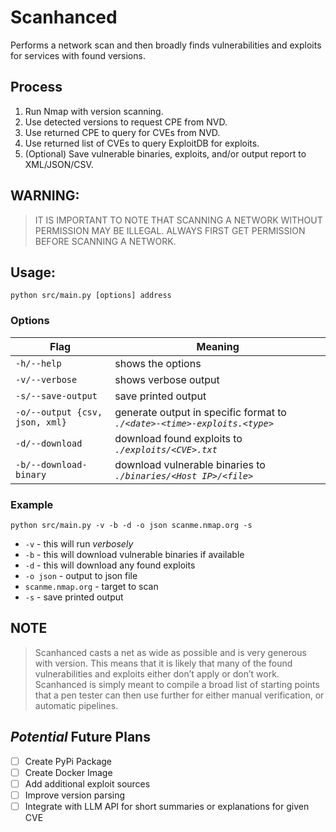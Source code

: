 # Scanhanced
Performs a network scan and then broadly finds vulnerabilities and exploits for services with found versions.

## Process
1. Run Nmap with version scanning.
2. Use detected versions to request CPE from NVD.
3. Use returned CPE to query for CVEs from NVD.
4. Use returned list of CVEs to query ExploitDB for exploits.
5. (Optional) Save vulnerable binaries, exploits, and/or output report to XML/JSON/CSV.


## WARNING:
> IT IS IMPORTANT TO NOTE THAT SCANNING A NETWORK WITHOUT PERMISSION MAY BE ILLEGAL. ALWAYS FIRST GET PERMISSION BEFORE SCANNING A NETWORK.

## Usage:
`python src/main.py [options] address`
### Options
| Flag                         | Meaning                            |
|------------------------------|------------------------------------|
| `-h/--help`                    | shows the options                  |
| `-v/--verbose`                 | shows verbose output               |
| `-s/--save-output`             | save printed output                |
| `-o/--output {csv, json, xml}` | generate output in specific format to _`./<date>-<time>-exploits.<type>`_ |
| `-d/--download`                | download found exploits to _`./exploits/<CVE>.txt`_           |
| `-b/--download-binary`         | download vulnerable binaries to _`./binaries/<Host IP>/<file>`_      |

### Example
`python src/main.py -v -b -d -o json scanme.nmap.org -s`
- `-v` - this will run _verbosely_
- `-b` - this will download vulnerable binaries if available
- `-d` - this will download any found exploits
- `-o json` - output to json file
- `scanme.nmap.org` - target to scan
- `-s` - save printed output

## **NOTE**
> Scanhanced casts a net as wide as possible and is very generous with version.
> This means that it is likely that many of the found vulnerabilities and exploits either don’t apply or don’t work. 
> Scanhanced is simply meant to compile a broad list of starting points that a pen tester can then use further for either manual verification, or automatic pipelines.

## _Potential_ Future Plans
- [ ] Create PyPi Package
- [ ] Create Docker Image
- [ ] Add additional exploit sources
- [ ] Improve version parsing
- [ ] Integrate with LLM API for short summaries or explanations for given CVE
